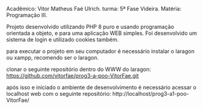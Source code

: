 Acadêmico: Vitor Matheus Faé Ulrich.
turma: 5ª Fase Videira.
Matéria: Programação III.

Projeto desenvolvido utilizando PHP 8 puro e usando programação orientada a objeto, e para uma aplicação WEB simples. Foi desenvolvido um sistema de login e utilizado cookies também.

para executar o projeto em seu computador é necessário instalar o laragon ou xampp, recomendo ser o laragon.

clonar o seguinte repositório dentro do WWW do laragon:
https://github.com/vitorfae/prog3-a-poo-VitorFae.git

após isso e iniciado o ambiente de desenvolvimento é necessário acessar o localhost web com o seguinte repositório:
http://localhost/prog3-a1-poo-VitorFae/

